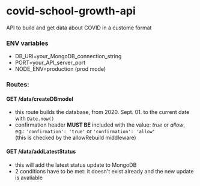 # covid-school-growth-api
API to build and get data about COVID in a custome format

### ENV variables
- DB_URI=your_MongoDB_connection_string
- PORT=your_API_server_port
- NODE_ENV=production (prod mode)

### Routes:

#### GET /data/createDBmodel
- this route builds the database, from 2020. Sept. 01. to the current date with `Date.now()`
- confirmation header <b>MUST BE</b> included with the value: <i>true</i> or <i>allow</i>, eg.: `'confirmation': 'true'` or `'confirmation': 'allow'`<br>(this is checked by the allowRebuild middleware)

#### GET /data/addLatestStatus
- this will add the latest status update to MongoDB
- 2 conditions have to be met: it doesn't exist already and the new update is avaliable  

